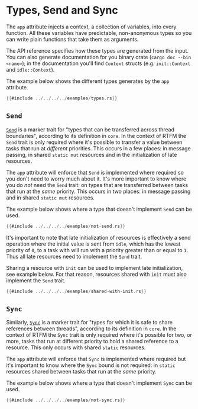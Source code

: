# Types, Send and Sync

The `app` attribute injects a context, a collection of variables, into every
function. All these variables have predictable, non-anonymous types so you can
write plain functions that take them as arguments.

The API reference specifies how these types are generated from the input. You
can also generate documentation for you binary crate (`cargo doc --bin <name>`);
in the documentation you'll find `Context` structs (e.g. `init::Context` and
`idle::Context`).

The example below shows the different types generates by the `app` attribute.

``` rust
{{#include ../../../../examples/types.rs}}
```

## `Send`

[`Send`] is a marker trait for "types that can be transferred across thread
boundaries", according to its definition in `core`. In the context of RTFM the
`Send` trait is only required where it's possible to transfer a value between
tasks that run at *different* priorities. This occurs in a few places: in message
passing, in shared `static mut` resources and in the initialization of late
resources.

[`Send`]: https://doc.rust-lang.org/core/marker/trait.Send.html

The `app` attribute will enforce that `Send` is implemented where required so
you don't need to worry much about it. It's more important to know where you do
*not* need the `Send` trait: on types that are transferred between tasks that
run at the *same* priority. This occurs in two places: in message passing and in
shared `static mut` resources.

The example below shows where a type that doesn't implement `Send` can be used.

``` rust
{{#include ../../../../examples/not-send.rs}}
```

It's important to note that late initialization of resources is effectively a
send operation where the initial value is sent from `idle`, which has the lowest
priority of `0`, to a task with will run with a priority greater than or equal
to `1`. Thus all late resources need to implement the `Send` trait.

Sharing a resource with `init` can be used to implement late initialization, see
example below. For that reason, resources shared with `init` must also implement
the `Send` trait.

``` rust
{{#include ../../../../examples/shared-with-init.rs}}
```

## `Sync`

Similarly, [`Sync`] is a marker trait for "types for which it is safe to share
references between threads", according to its definition in `core`. In the
context of RTFM the `Sync` trait is only required where it's possible for two,
or more, tasks that run at different priority to hold a shared reference to a
resource. This only occurs with shared `static` resources.

[`Sync`]: https://doc.rust-lang.org/core/marker/trait.Sync.html

The `app` attribute will enforce that `Sync` is implemented where required but
it's important to know where the `Sync` bound is not required: in `static`
resources shared between tasks that run at the *same* priority.

The example below shows where a type that doesn't implement `Sync` can be used.

``` rust
{{#include ../../../../examples/not-sync.rs}}
```
